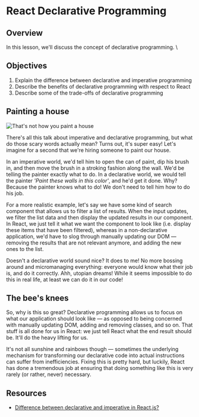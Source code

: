 # React Declarative Programming

## Overview 

In this lesson, we'll discuss the concept of declarative programming. \

## Objectives
1. Explain the difference between declarative and imperative programming
2. Describe the benefits of declarative programming with respect to React
3. Describe some of the trade-offs of declarative programming

## Painting a house
![That's not how you paint a house](https://media.giphy.com/media/Jg6Z88H8Cc9tm/giphy.gif)

There's all this talk about imperative and declarative programming, but what do those scary words actually mean? Turns
out, it's super easy! Let's imagine for a second that we're hiring someone to paint our house.

In an imperative world, we'd tell him to open the can of paint, dip his brush in, and then move the brush in a stroking
fashion along the wall. We'd be telling the painter exactly what to do. In a declarative world, we would tell the
painter _'Paint these walls in this color'_, and he'd get it done. Why? Because the painter knows what to do! We don't
need to tell him how to do his job.

For a more realistic example, let's say we have some kind of search component that allows us to filter a list of
results. When the input updates, we filter the list data and then display the updated results in our component. In
React, we just tell it what we want the component to look like (i.e. display these items that have been filtered),
whereas in a non-declarative application, we'd have to slog through manually updating our DOM — removing the results
that are not relevant anymore, and adding the new ones to the list.

Doesn't a declarative world sound nice? It does to me! No more bossing around and micromanaging everything: everyone
would know what their job is, and do it correctly. Ahh, utopian dreams! While it seems impossible to do this in real
life, at least we can do it in our code!

## The bee's knees
So, why is this so great? Declarative programming allows us to focus on what our application should look like — as
opposed to being concerned with manually updating DOM, adding and removing classes, and so on. That stuff is all done
for us in React: we just tell React what the end result should be. It'll do the heavy lifting for us.

It's not all sunshine and rainbows though — sometimes the underlying mechanism for transforming our declarative code
into actual instructions can suffer from inefficiencies. Fixing this is pretty hard, but luckily, React has done a
tremendous job at ensuring that doing something like this is very rarely (or rather, never) necessary.

## Resources
- [Difference between declarative and imperative in React.js?](http://stackoverflow.com/questions/33655534/difference-between-declarative-and-imperative-in-react-js)
